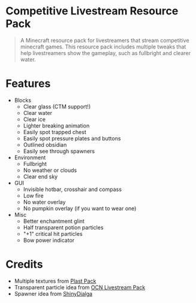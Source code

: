 Competitive Livestream Resource Pack
====================================

>A Minecraft resource pack for livestreamers that stream competitive minecraft games. This resource pack includes multiple tweaks that help livestreamers show the gameplay, such as fullbright and clearer water.

# Features
- Blocks
    - Clear glass (CTM support!)
    - Clear water
    - Clear ice
    - Lighter breaking animation
    - Easily spot trapped chest
    - Easily spot pressure plates and buttons
    - Outlined obsidian
    - Easily see through spawners
- Environment
    - Fullbright
    - No weather or clouds
    - Clear end sky
- GUI
    - Invisible hotbar, crosshair and compass
    - Low fire
    - No water overlay
    - No pumpkin overlay (if you want to wear one)
- Misc
    - Better enchantment glint
    - Half transparent potion particles
    - "+1" critical hit particles
    - Bow power indicator

# Credits
- Multiple textures from [Plast Pack](https://github.com/Plastix/Plast-Pack)
- Transparent particle idea from [OCN Livestream Pack](https://youtu.be/CfOc9_vCvGk)
- Spawner idea from [ShinyDialga](https://github.com/ShinyDialga/Livestreamer-Pack)
